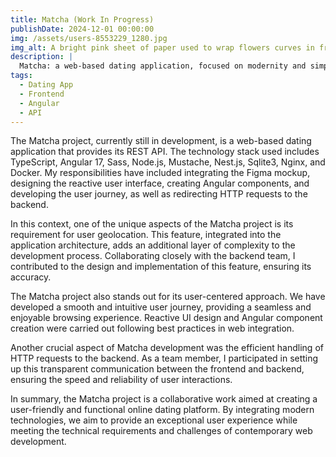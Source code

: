```yaml
---
title: Matcha (Work In Progress)
publishDate: 2024-12-01 00:00:00
img: /assets/users-8553229_1280.jpg
img_alt: A bright pink sheet of paper used to wrap flowers curves in front of rich blue background
description: |
  Matcha: a web-based dating application, focused on modernity and simplicity.
tags:
  - Dating App
  - Frontend
  - Angular
  - API
---
```


The Matcha project, currently still in development, is a web-based dating application that provides its REST API. The technology stack used includes TypeScript, Angular 17, Sass, Node.js, Mustache, Nest.js, Sqlite3, Nginx, and Docker. My responsibilities have included integrating the Figma mockup, designing the reactive user interface, creating Angular components, and developing the user journey, as well as redirecting HTTP requests to the backend.

In this context, one of the unique aspects of the Matcha project is its requirement for user geolocation. This feature, integrated into the application architecture, adds an additional layer of complexity to the development process. Collaborating closely with the backend team, I contributed to the design and implementation of this feature, ensuring its accuracy.

The Matcha project also stands out for its user-centered approach. We have developed a smooth and intuitive user journey, providing a seamless and enjoyable browsing experience. Reactive UI design and Angular component creation were carried out following best practices in web integration.

Another crucial aspect of Matcha development was the efficient handling of HTTP requests to the backend. As a team member, I participated in setting up this transparent communication between the frontend and backend, ensuring the speed and reliability of user interactions.

In summary, the Matcha project is a collaborative work aimed at creating a user-friendly and functional online dating platform. By integrating modern technologies, we aim to provide an exceptional user experience while meeting the technical requirements and challenges of contemporary web development.
